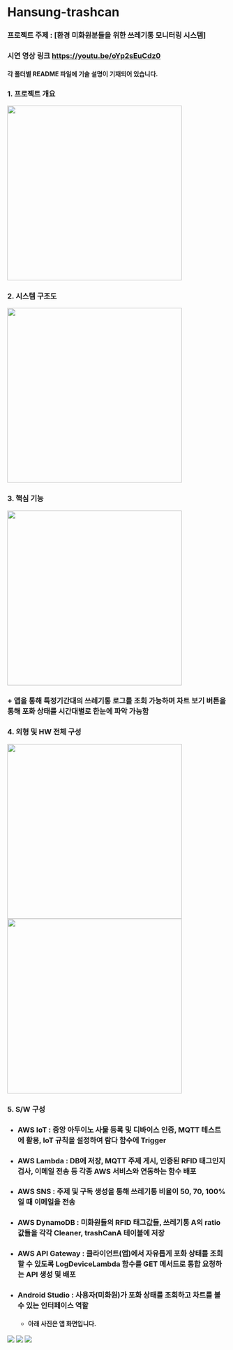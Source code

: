 # Hansung-trashcan
### 프로젝트 주제 : [환경 미화원분들을 위한 쓰레기통 모니터링 시스템]
### 시연 영상 링크 https://youtu.be/oYp2sEuCdz0
#### 각 폴더별 README 파일에 기술 설명이 기재되어 있습니다.
### 1. 프로젝트 개요
<image src="https://github.com/pbzz1/Hansung-trashcan/assets/123307856/81f01824-16c0-4dc4-808d-6763a7152926" weight="600" height="400"></image>
### 2. 시스템 구조도
<image src="https://github.com/pbzz1/Hansung-trashcan/assets/123307856/24537809-079b-4d76-815e-33d37b517aff" weight="600" height="400"></image>
### 3. 핵심 기능
<image src="https://github.com/pbzz1/Hansung-trashcan/assets/123307856/c34f3be8-de72-4a3f-931e-1afc5aff480f" weight="600" height="400"></image>
### + 앱을 통해 특정기간대의 쓰레기통 로그를 조회 가능하며 차트 보기 버튼을 통해 포화 상태를 시간대별로 한눈에 파악 가능함
### 4. 외형 및 HW 전체 구성
<image src="https://github.com/pbzz1/Hansung-trashcan/assets/123307856/f715f307-a39a-42eb-9c02-2b5c904e3350" weight="600" height="400"></image>
<image src="https://github.com/pbzz1/Hansung-trashcan/assets/123307856/9b3c5223-efdb-4fe5-9ee6-b4b73b0c9eab" weight="600" height="400"></image>
### 5. S/W 구성
* ### AWS IoT : 중앙 아두이노 사물 등록 및 디바이스 인증, MQTT 테스트에 활용, IoT 규칙을 설정하여 람다 함수에 Trigger
* ### AWS Lambda : DB에 저장, MQTT 주제 게시, 인증된 RFID 태그인지 검사, 이메일 전송 등 각종 AWS 서비스와 연동하는 함수 배포
* ### AWS SNS : 주제 및 구독 생성을 통해 쓰레기통 비율이 50, 70, 100%일 때 이메일을 전송
* ### AWS DynamoDB : 미화원들의 RFID 태그값들, 쓰레기통 A의 ratio 값들을 각각 Cleaner, trashCanA 테이블에 저장
* ### AWS API Gateway : 클라이언트(앱)에서 자유롭게 포화 상태를 조회할 수 있도록 LogDeviceLambda 함수를 GET 메서드로 통합 요청하는 API 생성 및 배포
* ### Android Studio : 사용자(미화원)가 포화 상태를 조회하고 차트를 볼 수 있는 인터페이스 역할
  * #### 아래 사진은 앱 화면입니다.
<image src="https://github.com/pbzz1/Hansung-trashcan/assets/123307856/18da7c95-70b2-47f2-8e69-d14886a51c05"></image>
<image src="https://github.com/pbzz1/Hansung-trashcan/assets/123307856/b33901fe-5563-46ac-adb8-8ba2ca2cc8ef"></image>
<image src="https://github.com/pbzz1/Hansung-trashcan/assets/123307856/95768024-d2a9-4043-bae4-bbd47cf85188"></image>
     


     
